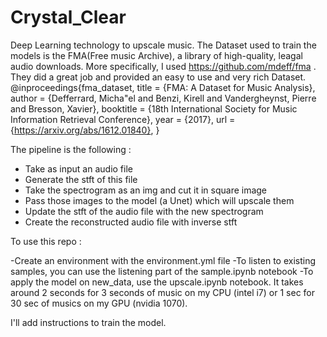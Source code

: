 # Crystal_Clear
Deep Learning technology to upscale music.
The Dataset used to train the models is the FMA(Free music Archive), a library of high-quality, leagal audio downloads.
More specifically, I used https://github.com/mdeff/fma . They did a great job and provided an easy to use and very rich Dataset.
@inproceedings{fma_dataset,
  title = {FMA: A Dataset for Music Analysis},
  author = {Defferrard, Micha\"el and Benzi, Kirell and Vandergheynst, Pierre and Bresson, Xavier},
  booktitle = {18th International Society for Music Information Retrieval Conference},
  year = {2017},
  url = {https://arxiv.org/abs/1612.01840},
}

The pipeline is the following : 

- Take as input an audio file
- Generate the stft of this file
- Take the spectrogram as an img and cut it in square image
- Pass those images to the model (a Unet) which will upscale them
- Update the stft of the audio file with the new spectrogram
- Create the reconstructed audio file with inverse stft

To use this repo :

-Create an environment with the environment.yml file
-To listen to existing samples, you can use the listening part of the sample.ipynb notebook
-To apply the model on new_data, use the upscale.ipynb notebook. It takes around 2 seconds for 3 seconds of music on my CPU (intel i7) or 1 sec for 30 sec of musics on my GPU (nvidia 1070).

I'll add instructions to train the model.


